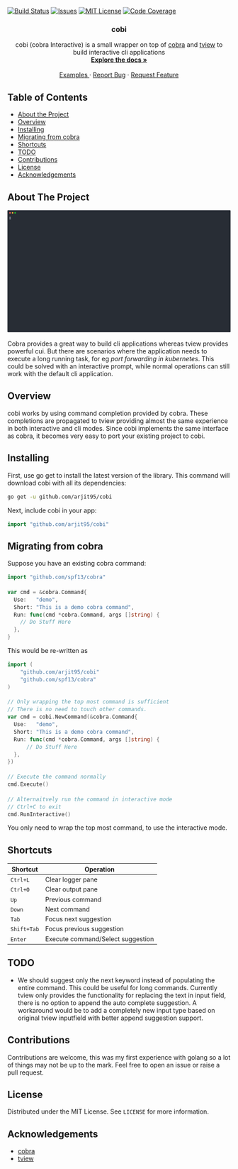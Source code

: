 [![Build Status][build-shield]][build-url]
[![Issues][issues-shield]][issues-url]
[![MIT License][license-shield]][license-url]
[![Code Coverage][coverage-shield]][coverage-url]
<p align="center">
  <h3 align="center">cobi</h3>

  <p align="center">
    cobi (cobra Interactive) is a small wrapper on top of <a href="https://github.com/spf13/cobra">cobra</a> and <a href="https://github.com/rivo/tview">tview</a> to build interactive cli applications
    <br />
    <a href="https://github.com/arjit95/cobi#docs"><strong>Explore the docs »</strong></a>
    <br />
    <br />
    <a href="https://github.com/arjit95/_examples"> Examples </a>
    ·
    <a href="https://github.com/arjit95/cobi/issues">Report Bug</a>
    ·
    <a href="https://github.com/arjit95/cobi/issues">Request Feature</a>
  </p>
</p>

## Table of Contents

* [About the Project](#about-the-project)
* [Overview](#overview)
* [Installing](#installing)
* [Migrating from cobra](#migrating-from-cobra)
* [Shortcuts](#shortcuts)
* [TODO](#todo)
* [Contributions](#contributions)
* [License](#license)
* [Acknowledgements](#acknowledgements)

## About The Project
![cobi Screenshot](_images/screenshot.svg)

Cobra provides a great way to build cli applications whereas tview provides powerful cui. But there are scenarios where the application needs to execute a long running task, for eg _port forwarding in kubernetes_. This could be solved with an interactive prompt, while normal operations can still work with the default cli application.

## Overview
cobi works by using command completion provided by cobra. These completions are propagated to tview providing almost the same experience in both interactive and cli modes. Since cobi implements the same interface as cobra, it becomes very easy to port your existing project to cobi.

## Installing
First, use go get to install the latest version of the library. This command will download cobi with all its dependencies:

```bash
go get -u github.com/arjit95/cobi
```

Next, include cobi in your app:

```go
import "github.com/arjit95/cobi"
```

## Migrating from cobra
Suppose you have an existing cobra command:

```go
import "github.com/spf13/cobra"

var cmd = &cobra.Command{
  Use:   "demo",
  Short: "This is a demo cobra command",
  Run: func(cmd *cobra.Command, args []string) {
    // Do Stuff Here
  },
}
```

This would be re-written as

```go
import (
    "github.com/arjit95/cobi"
    "github.com/spf13/cobra"
)

// Only wrapping the top most command is sufficient
// There is no need to touch other commands.
var cmd = cobi.NewCommand(&cobra.Command{
  Use:   "demo",
  Short: "This is a demo cobra command",
  Run: func(cmd *cobra.Command, args []string) {
      // Do Stuff Here
  }, 
})

// Execute the command normally
cmd.Execute()

// Alternaitvely run the command in interactive mode
// Ctrl+C to exit
cmd.RunInteractive()
```
You only need to wrap the top most command, to use the interactive mode.

## Shortcuts
| Shortcut    	| Operation                         	|
|-------------	|-----------------------------------	|
| `Ctrl+L`    	| Clear logger pane                 	|
| `Ctrl+O`    	| Clear output pane                 	|
| `Up`        	| Previous command                  	|
| `Down`      	| Next command                      	|
| `Tab`       	| Focus next suggestion             	|
| `Shift+Tab` 	| Focus previous suggestion         	|
| `Enter`     	| Execute command/Select suggestion 	|

## TODO
- We should suggest only the next keyword instead of populating the entire command. This could be useful for long commands. Currently tview only provides the functionality for replacing the text in input field, there is no option to append the auto complete suggestion. A workaround would be to add a completely new input type based on original tview inputfield with better append suggestion support.

## Contributions
Contributions are welcome, this was my first experience with golang so a lot of things may not be up to the mark. Feel free to open an issue or raise a pull request.

## License
Distributed under the MIT License. See `LICENSE` for more information.

## Acknowledgements
- [cobra](https://github.com/spf13/cobra)
- [tview](https://github.com/rivo/tview)

[build-shield]: https://travis-ci.com/arjit95/cobi.svg?branch=main
[build-url]: https://travis-ci.com/arjit95/cobi
[issues-shield]: https://img.shields.io/github/issues/arjit95/cobi.svg
[issues-url]: https://github.com/arjit95/cobi/issues
[license-shield]: https://img.shields.io/github/license/arjit95/cobi.svg
[license-url]: https://github.com/arjit95/cobi/blob/main/LICENSE
[coverage-shield]: https://codecov.io/gh/arjit95/cobi/branch/main/graph/badge.svg
[coverage-url]: https://codecov.io/gh/arjit95/cobi